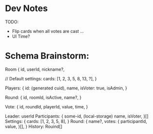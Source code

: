 # Dev Notes

TODO:
* Flip cards when all votes are cast
...
* UI Time?

# Schema Brainstorm:

Room {
  id,
  userId,
  nickname?,

  // Default settings:
  cards: [1, 2, 3, 5, 8, 13, ?],
}

Players: {
  id: (generated cuid),
  name,
  isVoter: true,
  isAdmin,
}

Round: {
  id,
  roomId,
  isActive,
  name?,
}

Vote: {
  id,
  roundId,
  playerId,
  value,
  time,
}


Leader: userId
Participants: {
  some-id, (local-storage)
  name,
  isVoter,
}[]
Settings: {
  cards: [1, 2, 3, 5, 8],
}
Round: {
  name?,
  votes: {
    participantId,
    value,
  }[],
}
History: Rouind[]